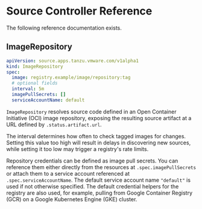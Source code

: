 # Source Controller  Reference

The following reference documentation exists.

## <a id="image-repository"></a> ImageRepository

```yaml
apiVersion: source.apps.tanzu.vmware.com/v1alpha1
kind: ImageRepository
spec:
  image: registry.example/image/repository:tag
  # optional fields
  interval: 5m
  imagePullSecrets: []
  serviceAccountName: default
```

`ImageRepository` resolves source code defined in an Open Container Initiative (OCI) image
repository, exposing the resulting source artifact at a URL defined by `.status.artifact.url`.

The interval determines how often to check tagged images for changes. Setting this value too high will result in delays in discovering new sources, while setting it too low may trigger a registry's rate limits.

Repository credentials can be defined as image pull secrets. You can reference them either directly from the resources at `.spec.imagePullSecrets` or attach them to a service account referenced at `.spec.serviceAccountName`. The default service account name `"default"` is used if not otherwise specified. The default credential helpers for the registry are also used, for example, pulling from Google Container Registry (GCR) on a Google Kubernetes Engine (GKE) cluster.

